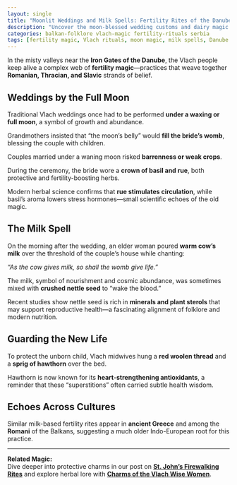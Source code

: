 ```yaml
---
layout: single
title: "Moonlit Weddings and Milk Spells: Fertility Rites of the Danube Vlachs"
description: "Uncover the moon-blessed wedding customs and dairy magic of the Vlachs along the Danube, where ancient fertility rites still echo."
categories: balkan-folklore vlach-magic fertility-rituals serbia
tags: [fertility magic, Vlach rituals, moon magic, milk spells, Danube folklore]
---
```


In the misty valleys near the **Iron Gates of the Danube**, the Vlach people keep alive a complex web of **fertility magic**—practices that weave together **Romanian, Thracian, and Slavic** strands of belief.

## Weddings by the Full Moon
Traditional Vlach weddings once had to be performed **under a waxing or full moon**, a symbol of growth and abundance.  

Grandmothers insisted that “the moon’s belly” would **fill the bride’s womb**, blessing the couple with children. 

Couples married under a waning moon risked **barrenness or weak crops**.

During the ceremony, the bride wore a **crown of basil and rue**, both protective and fertility-boosting herbs. 

Modern herbal science confirms that **rue stimulates circulation**, while basil’s aroma lowers stress hormones—small scientific echoes of the old magic.

## The Milk Spell
On the morning after the wedding, an elder woman poured **warm cow’s milk** over the threshold of the couple’s house while chanting:  

*“As the cow gives milk, so shall the womb give life.”*  

The milk, symbol of nourishment and cosmic abundance, was sometimes mixed with **crushed nettle seed** to “wake the blood.”

Recent studies show nettle seed is rich in **minerals and plant sterols** that may support reproductive health—a fascinating alignment of folklore and modern nutrition.

## Guarding the New Life
To protect the unborn child, Vlach midwives hung a **red woolen thread** and a **sprig of hawthorn** over the bed. 

Hawthorn is now known for its **heart-strengthening antioxidants**, a reminder that these “superstitions” often carried subtle health wisdom.

## Echoes Across Cultures
Similar milk-based fertility rites appear in **ancient Greece** and among the **Romani** of the Balkans, suggesting a much older Indo-European root for this practice.

---

**Related Magic:**  
Dive deeper into protective charms in our post on **[St. John’s Firewalking Rites](/vlach-firewalkers-st-john-baptist)** and explore herbal lore with **[Charms of the Vlach Wise Women](/charms-vlach-healers/)**.
